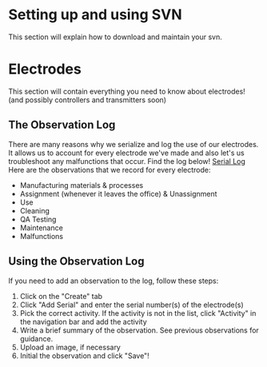 # Setting up and using SVN
This section will explain how to download and maintain your svn.

# Electrodes
This section will contain everything you need to know about electrodes! (and possibly controllers and transmitters soon)
## The Observation Log
There are many reasons why we serialize and log the use of our electrodes. It allows us to account for every electrode we've made and also let's us troubleshoot any malfunctions that occur. Find the log below!
[Serial Log](https://pacific-basin-8674.herokuapp.com/admin/observation/)
Here are the observations that we record for every electrode:
* Manufacturing materials & processes
* Assignment (whenever it leaves the office) & Unassignment
* Use
* Cleaning
* QA Testing
* Maintenance
* Malfunctions

## Using the Observation Log
If you need to add an observation to the log, follow these steps:
1. Click on the "Create" tab
2. Click "Add Serial" and enter the serial number(s) of the electrode(s)
3. Pick the correct activity. If the activity is not in the list, click "Activity" in the navigation bar and add the activity
4.  Write a brief summary of the observation. See previous observations for guidance.
5. Upload an image, if necessary
6. Initial the observation and click "Save"!